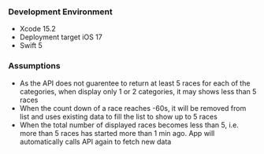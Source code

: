 ### Development Environment
- Xcode 15.2
- Deployment target iOS 17
- Swift 5

### Assumptions
- As the API does not guarentee to return at least 5 races for each of the categories, when display only 1 or 2 categories, it may shows less than 5 races
- When the count down of a race reaches -60s, it will be removed from list and uses existing data to fill the list to show up to 5 races
- When the total number of displayed races becomes less than 5, i.e. more than 5 races has started more than 1 min ago. App will automatically calls API again to fetch new data